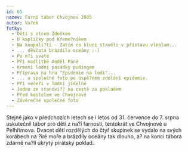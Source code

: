 ```yaml
---
id: 65
nazev: Farní tábor Chvojnov 2005
autor: Va?ek
fotky:
  - Děti s otcem Zdeňkem
  - U kapličky pod Křeme?níkem
  - Na koupali?ti - Zatím co kluci stavěli v přístavu vlnolam...
  - ... děvčata brázdila oceány ;-)
  - Po m?i svaté
  - Při modlitbě Anděl Páně
  - Krmení lodní posádky pudingem
  - Příprava na hru "Epidemie na lodi"...
  - ... a společné foto po úspě?ném zdolání epidemie.
  - Při večeři v lodní jídelně
  - Jedno ze stanovi?? na cestě za pokladem
  - Před kostelem ve Chvojnově
  - Závěrečné společné foto
---
```

Stejně jako v předchozích letech se i letos od 31. července do 7. srpna uskutečnil tábor pro děti z na?í farnosti, tentokrát ve Chvojnově u Pelhřimova. Dvacet dětí rozdělých do čtyř skupinek se vydalo na svých korábech na ?iré moře a brázdily oceány tak dlouho, a? na konci tábora zdárně na?li ukrytý pirátský poklad.<p>
